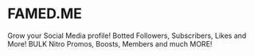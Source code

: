 # FAMED.ME
Grow your Social Media profile! Botted Followers, Subscribers, Likes and More! BULK Nitro Promos, Boosts, Members and much MORE!
